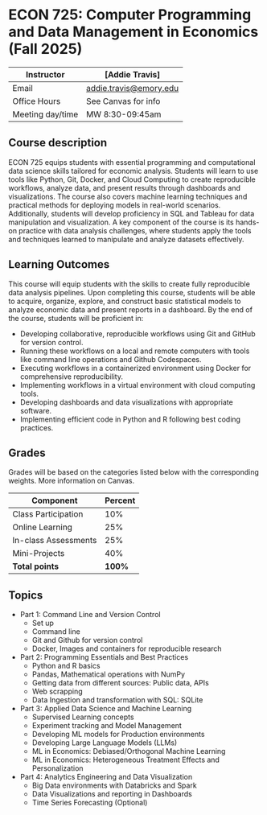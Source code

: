 # ECON 725: Computer Programming and Data Management in Economics (Fall 2025)

| Instructor | [Addie Travis] |
|--------------|--------------------------------------------------------------|
| Email | [addie.travis@emory.edu](mailto:addie.travis@emory.edu) |
| Office Hours | See Canvas for info |
| Meeting day/time | MW 8:30-09:45am |


## Course description ##

ECON 725 equips students with essential programming and computational data science skills tailored for economic analysis. Students will learn to use tools like Python, Git, Docker, and Cloud Computing to create reproducible workflows, analyze data, and present results through dashboards and visualizations. The course also covers machine learning techniques and practical methods for deploying models in real-world scenarios. Additionally, students will develop proficiency in SQL and Tableau for data manipulation and visualization. A key component of the course is its hands-on practice with data analysis challenges, where students apply the tools and techniques learned to manipulate and analyze datasets effectively.


## Learning Outcomes ##

This course will equip students with the skills to create fully reproducible data analysis
pipelines. Upon completing this course, students will be able to acquire, organize, explore, and
construct basic statistical models to analyze economic data and present reports in a dashboard.
By the end of the course, students will be proficient in:

* Developing collaborative, reproducible workflows using Git and GitHub for version
control.
* Running these workflows on a local and remote computers with tools like command line
operations and Github Codespaces.
* Executing workflows in a containerized environment using Docker for comprehensive
reproducibility.
* Implementing workflows in a virtual environment with cloud computing tools.
* Developing dashboards and data visualizations with appropriate software.
* Implementing efficient code in Python and R following best coding practices.

## Grades ##

Grades will be based on the categories listed below with the corresponding weights. More information on Canvas.

Component                    |   Percent  |
-----------------------------|------------|
Class Participation          |    10%     |
Online Learning              |    25%     |
In-class Assessments         |    25%     |
Mini-Projects                |    40%     |
**Total points**             |  **100%**  |

## Topics ##

* Part 1: Command Line and Version Control
  *	Set up
  *	Command line 
  *	Git and Github for version control
  *	Docker, Images and containers for reproducible research
* Part 2: Programming Essentials and Best Practices
  *	Python and R basics
  *	Pandas, Mathematical operations with NumPy
  *	Getting data from different sources: Public data, APIs
  *	Web scrapping
  *	Data Ingestion and transformation with SQL: SQLite
* Part 3: Applied Data Science and Machine Learning
  *	Supervised Learning concepts
  *	Experiment tracking and Model Management
  *	Developing ML models for Production environments
  *	Developing Large Language Models (LLMs)
  *	ML in Economics: Debiased/Orthogonal Machine Learning
  *	ML in Economics: Heterogeneous Treatment Effects and Personalization
* Part 4: Analytics Engineering and Data Visualization
  *	Big Data environments with Databricks and Spark
  *	Data Visualizations and reporting in Dashboards
  *	Time Series Forecasting (Optional)


  
